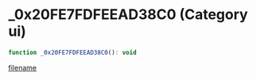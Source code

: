 # _0x20FE7FDFEEAD38C0 (Category ui)

```js
function _0x20FE7FDFEEAD38C0(): void
```

[filename](_0x20FE7FDFEEAD38C0_m.md ':include')